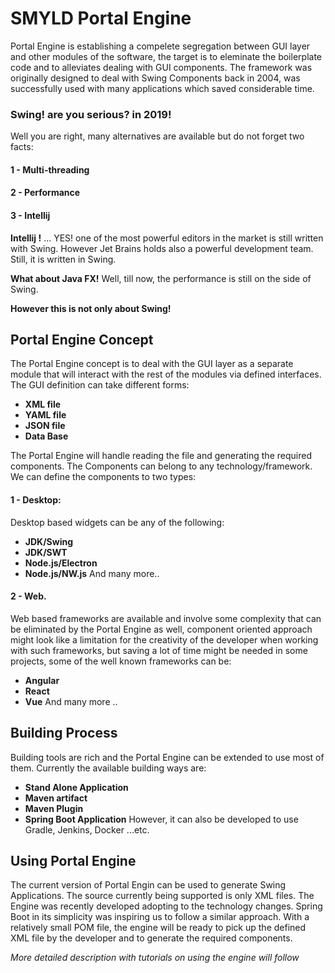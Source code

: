 # SMYLD Portal Engine
Portal Engine is establishing a compelete segregation between GUI layer and other modules of the software, the target is to eleminate the boilerplate code and to alleviates dealing with GUI components. The framework was originally designed to deal with Swing Components back in 2004, was successfully used with many applications which saved considerable time.

### Swing! are you serious? in 2019!
Well you are right, many alternatives are available but do not forget two facts:

#### 1 - Multi-threading 
#### 2 - Performance
#### 3 - Intellij

**Intellij !** ... YES! one of the most powerful editors in the market is still written with Swing. However Jet Brains holds also a powerful development team. Still, it is written in Swing.

**What about Java FX!** Well, till now, the performance is still on the side of Swing.


**However this is not only about Swing!** 



## Portal Engine Concept
   The Portal Engine concept is to deal with the GUI layer as a separate module that will interact with the rest of the modules via defined interfaces. The GUI definition can take different forms: 
   * **XML file**   
   * **YAML file**
   * **JSON file**
   * **Data Base**

The Portal Engine will handle reading the file and generating the required components. The Components can belong to any technology/framework. We can define the components to two types:

#### 1 - Desktop:
   Desktop based widgets can be any of the following:
   * **JDK/Swing**
   * **JDK/SWT**
   * **Node.js/Electron**
   * **Node.js/NW.js**
  And many more..

#### 2 - Web.
   Web based frameworks are available and involve some complexity that can be eliminated by the Portal Engine as well, component oriented approach might look like a limitation for the creativity of the developer when working with such frameworks, but saving a lot of time might be needed in some projects, some of the well known frameworks can be:
   * **Angular**
   * **React**
   * **Vue**
And many more ..

## Building Process
   Building tools are rich and the Portal Engine can be extended to use most of them. Currently the available building ways are:
   * **Stand Alone Application**
   * **Maven artifact**
   * **Maven Plugin**
   * **Spring Boot Application**
   However, it can also be developed to use Gradle, Jenkins, Docker ...etc.


## Using Portal Engine
   The current version of Portal Engin can be used to generate Swing Applications. The source currently being supported is only XML files. The Engine was recently developed adopting to the technology changes. Spring Boot in its simplicity was inspiring us to follow a similar approach. With a relatively small POM file, the engine will be ready to pick up the defined XML file by the developer and to generate the required components. 

_More detailed description with tutorials on using the engine will follow_

